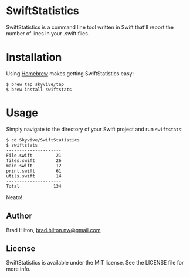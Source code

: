 # SwiftStatistics
SwiftStatistics is a command line tool written in Swift that'll report the number of lines in your .swift files.
# Installation
Using [Homebrew](http://brew.sh/) makes getting SwiftStatistics easy:
```shell
$ brew tap skyvive/tap
$ brew install swiftstats
```
# Usage
Simply navigate to the directory of your Swift project and run `swiftstats`:
```shell
$ cd Skyvive/SwiftStatistics
$ swiftstats
---------------------
File.swift         21
files.swift        26
main.swift         12
print.swift        61
utils.swift        14
---------------------
Total             134
```
Neato!

## Author

Brad Hilton, brad.hilton.nw@gmail.com

## License

SwiftStatistics is available under the MIT license. See the LICENSE file for more info.

